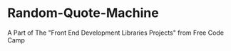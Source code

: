 # Random-Quote-Machine
A Part of The "Front End Development Libraries Projects" from Free Code  Camp
